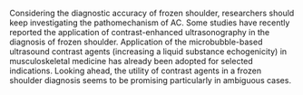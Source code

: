 Considering the diagnostic accuracy of frozen shoulder, researchers should keep investigating the pathomechanism of AC. Some studies have recently reported the application of contrast-enhanced ultrasonography in the diagnosis of frozen shoulder. Application of the microbubble-based ultrasound contrast agents (increasing a liquid substance echogenicity) in musculoskeletal medicine has already been adopted for selected indications. Looking ahead, the utility of contrast agents in a frozen shoulder diagnosis seems to be promising particularly in ambiguous cases.